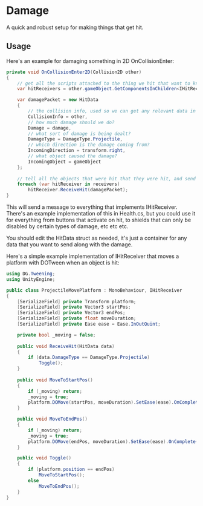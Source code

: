 # Damage
A quick and robust setup for making things that get hit.

## Usage
Here's an example for damaging something in 2D OnCollisionEnter:

```csharp
private void OnCollisionEnter2D(Collision2D other)
{
    // get all the scripts attached to the thing we hit that want to know about the hit
    var hitReceivers = other.gameObject.GetComponentsInChildren<IHitReceiver>();

    var damagePacket = new HitData
    {
        // the collision info, used so we can get any relevant data in the receiving object 
        CollisionInfo = other, 
        // how much damage should we do?
        Damage = damage,
        // what sort of damage is being dealt?
        DamageType = DamageType.Projectile,
        // which direction is the damage coming from?
        IncomingDirection = transform.right,
        // what object caused the damage?
        IncomingObject = gameObject
    };
    
    // tell all the objects that were hit that they were hit, and send the data
    foreach (var hitReceiver in receivers)
        hitReceiver.ReceiveHit(damagePacket);
}
```

This will send a message to everything that implements IHitReceiver. There's an example implementation of this in Health.cs, but you could use it for everything from buttons that activate on hit, to shields that can only be disabled by certain types of damage, etc etc etc.

You should edit the HitData struct as needed, it's just a container for any data that you want to send along with the damage.

Here's a simple example implementation of IHitReceiver that moves a platform with DOTween when an object is hit:

```csharp
using DG.Tweening;
using UnityEngine;

public class ProjectileMovePlatform : MonoBehaviour, IHitReceiver
{
    [SerializeField] private Transform platform;
    [SerializeField] private Vector3 startPos;
    [SerializeField] private Vector3 endPos;
    [SerializeField] private float moveDuration;
    [SerializeField] private Ease ease = Ease.InOutQuint;

    private bool _moving = false;
    
    public void ReceiveHit(HitData data)
    {
        if (data.DamageType == DamageType.Projectile)
            Toggle();
    }
    
    public void MoveToStartPos()
    {
        if (_moving) return;
        _moving = true;
        platform.DOMove(startPos, moveDuration).SetEase(ease).OnComplete(() => _moving = false);
    }

    public void MoveToEndPos()
    {
        if (_moving) return;
        _moving = true;
        platform.DOMove(endPos, moveDuration).SetEase(ease).OnComplete(() => _moving = false);
    }

    public void Toggle()
    {
        if (platform.position == endPos)
            MoveToStartPos();
        else
            MoveToEndPos();
    }
}
```